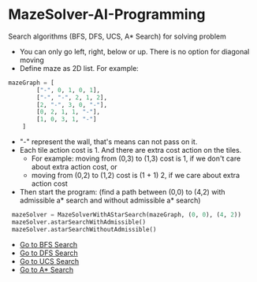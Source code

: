 # MazeSolver-AI-Programming
Search algorithms (BFS, DFS, UCS, A* Search) for solving problem

- You can only go left, right, below or up. There is no option for diagonal moving
- Define maze as 2D list. For example:
```Python
mazeGraph = [
        ["-", 0, 1, 0, 1],
        ["-", "-", 2, 1, 2],
        [2, "-", 3, 0, "-"],
        [0, 2, 1, 1, "-"],
        [1, 0, 3, 1, "-"]
    ]
```
- "-" represent the wall, that's means can not pass on it.
- Each tile action cost is 1. And there are extra cost action on the tiles. 
  - For example: moving from (0,3) to (1,3) cost is 1, if we don't care about extra action cost, or
  - moving from (0,2) to (1,2) cost is (1 + 1) 2, if we care about extra action cost 
- Then start the program: (find a path between (0,0) to (4,2) with admissible a* search and without admissible a* search)

```Python
 mazeSolver = MazeSolverWithAStarSearch(mazeGraph, (0, 0), (4, 2))
 mazeSolver.astarSearchWithAdmissible()
 mazeSolver.astarSearchWithoutAdmissible()
```

- [Go to BFS Search](https://github.com/mehmetozanguven/MazeSolver-AI-Programming/blob/master/MazeSolverWithBFS.py)
- [Go to DFS Search](https://github.com/mehmetozanguven/MazeSolver-AI-Programming/blob/master/MazeSolverWithDFS.py)
- [Go to UCS Search](https://github.com/mehmetozanguven/MazeSolver-AI-Programming/blob/master/MazeSolverWithUniformCostSearch.py)
- [Go to A* Search](https://github.com/mehmetozanguven/MazeSolver-AI-Programming/blob/master/MazeSolverWithAStarSearch.py)
